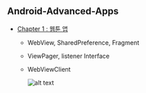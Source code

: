 ## Android-Advanced-Apps

- [Chapter 1 : 웹툰 앱]()

  - WebView, SharedPreference, Fragment

  - ViewPager, listener Interface

  - WebViewClient

    ![alt text](https://github.com/NewTurn2017/Android-Advanced-Apps/blob/main/image/chapter1.png?raw=true)
